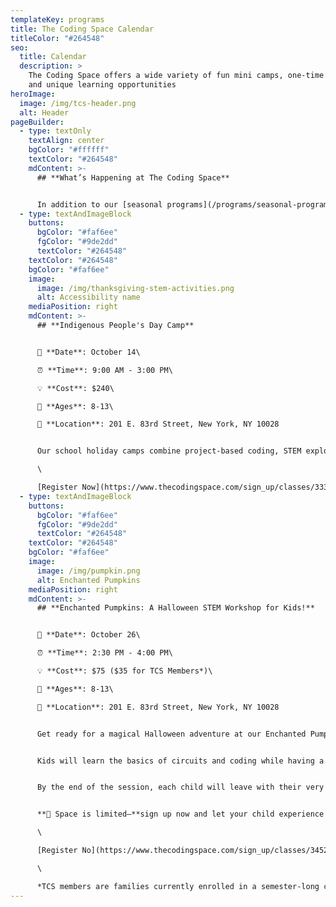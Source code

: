 ```yaml
---
templateKey: programs
title: The Coding Space Calendar
titleColor: "#264548"
seo:
  title: Calendar
  description: >
    The Coding Space offers a wide variety of fun mini camps, one-time events,
    and unique learning opportunities
heroImage:
  image: /img/tcs-header.png
  alt: Header
pageBuilder:
  - type: textOnly
    textAlign: center
    bgColor: "#ffffff"
    textColor: "#264548"
    mdContent: >-
      ## **What’s Happening at The Coding Space**


      In addition to our [seasonal programs](/programs/seasonal-programs), The Coding Space offers a wide variety of fun and educational camps, workshops, and special events. See what’s coming up and how your child can get involved.
  - type: textAndImageBlock
    buttons:
      bgColor: "#faf6ee"
      fgColor: "#9de2dd"
      textColor: "#264548"
    textColor: "#264548"
    bgColor: "#faf6ee"
    image:
      image: /img/thanksgiving-stem-activities.png
      alt: Accessibility name
    mediaPosition: right
    mdContent: >-
      ## **Indigenous People's Day Camp**


      📅 **Date**: October 14\

      ⏰ **Time**: 9:00 AM - 3:00 PM\

      💡 **Cost**: $240\

      👥 **Ages**: 8-13\

      📍 **Location**: 201 E. 83rd Street, New York, NY 10028


      Our school holiday camps combine project-based coding, STEM exploration, hands-on activities, and more. Your child is sure to have an unforgettable experience on their day off from school.\

      \

      [R﻿egister Now](https://www.thecodingspace.com/sign_up/classes/3337)
  - type: textAndImageBlock
    buttons:
      bgColor: "#faf6ee"
      fgColor: "#9de2dd"
      textColor: "#264548"
    textColor: "#264548"
    bgColor: "#faf6ee"
    image:
      image: /img/pumpkin.png
      alt: Enchanted Pumpkins
    mediaPosition: right
    mdContent: >-
      ## **Enchanted Pumpkins: A Halloween STEM Workshop for Kids!**


      🎃 **Date**: October 26\

      ⏰ **Time**: 2:30 PM - 4:00 PM\

      💡 **Cost**: $75 ($35 for TCS Members*)\

      👥 **Ages**: 8-13\

      📍 **Location**: 201 E. 83rd Street, New York, NY 10028


      Get ready for a magical Halloween adventure at our Enchanted Pumpkins Workshop! In this exciting hands-on session, your child will bring their very own pumpkin to life using Arduino technology. With glowing lights and spooky sounds that respond to movement, these pumpkins are no ordinary decorations!


      Kids will learn the basics of circuits and coding while having a blast creating their very own high-tech Halloween masterpiece. They’ll also get to decorate their pumpkins with stickers, markers, and more for a truly personal touch.


      By the end of the session, each child will leave with their very own pumpkin friend and a newfound understanding of electronics and programming.


      **👻 Space is limited—**sign up now and let your child experience the magic of coding and creativity this Halloween!\

      \

      [R﻿egister No](https://www.thecodingspace.com/sign_up/classes/3452)\

      \

      *﻿TCS members are families currently enrolled in a semester-long class. If you are a TCS member and would like to register, email admissions@thecodingspace.com for your special code. Not enrolled in our classes but interested? [Browse our offerings here](https://thecodingspace.com/classes).
---
```

